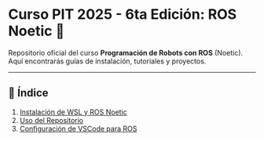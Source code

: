 # **Curso PIT 2025 - 6ta Edición: ROS Noetic** 🤖

Repositorio oficial del curso **Programación de Robots con ROS** (Noetic). Aquí encontrarás guías de instalación, tutoriales y proyectos.  

---

## **📌 Índice**  
1. [Instalación de WSL y ROS Noetic](./docs/Instalar_wsl.md)  
2. [Uso del Repositorio](./docs/uso_repositorio.md) 
3. [Configuración de VSCode para ROS](./docs/configuracion_vscode.md)  
 


